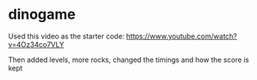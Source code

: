 # dinogame

Used this video as the starter code: https://www.youtube.com/watch?v=4Oz34co7VLY

Then added levels, more rocks, changed the timings and how the score is kept

